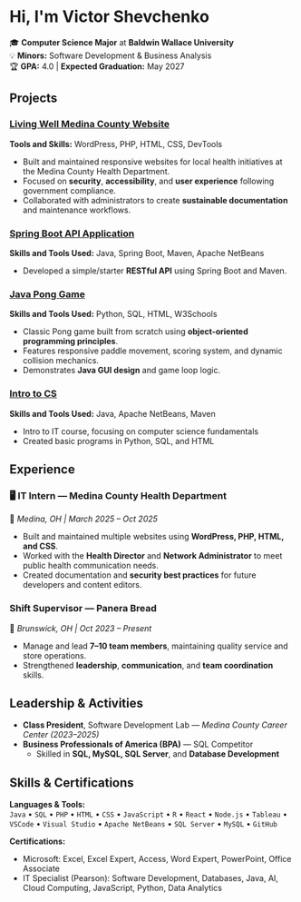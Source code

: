 # Hi, I'm Victor Shevchenko

🎓 **Computer Science Major** at **Baldwin Wallace University**  
💡 **Minors:** Software Development & Business Analysis  
🏆 **GPA:** 4.0 | **Expected Graduation:** May 2027  

## Projects

### [Living Well Medina County Website](https://livingwellmedinacounty.com/)
**Tools and Skills:** WordPress, PHP, HTML, CSS, DevTools  
- Built and maintained responsive websites for local health initiatives at the Medina County Health Department.  
- Focused on **security**, **accessibility**, and **user experience** following government compliance.  
- Collaborated with administrators to create **sustainable documentation** and maintenance workflows.  


###  [Spring Boot API Application](https://github.com/victorshev/FirstSpringProject)
**Skills and Tools Used:** Java, Spring Boot, Maven, Apache NetBeans  
- Developed a  simple/starter **RESTful API** using Spring Boot and Maven.  
  

### [Java Pong Game](#)
**Skills and Tools Used:** Python, SQL, HTML, W3Schools 
- Classic Pong game built from scratch using **object-oriented programming principles**.  
- Features responsive paddle movement, scoring system, and dynamic collision mechanics.  
- Demonstrates **Java GUI design** and game loop logic.

### [Intro to CS](https://github.com/victorshev/VicComputerScience)
**Skills and Tools Used:** Java, Apache NetBeans, Maven  
- Intro to IT course, focusing on computer science fundamentals 
- Created basic programs in Python, SQL, and HTML


## Experience

### 🖥️ **IT Intern — Medina County Health Department**  
📍 *Medina, OH | March 2025 – Oct 2025*  
- Built and maintained multiple websites using **WordPress, PHP, HTML, and CSS**.  
- Worked with the **Health Director** and **Network Administrator** to meet public health communication needs.  
- Created documentation and **security best practices** for future developers and content editors.  

###  **Shift Supervisor — Panera Bread**  
📍 *Brunswick, OH | Oct 2023 – Present*  
- Manage and lead **7–10 team members**, maintaining quality service and store operations.  
- Strengthened **leadership**, **communication**, and **team coordination** skills.  


##  Leadership & Activities

- **Class President**, Software Development Lab — *Medina County Career Center (2023–2025)*  
- **Business Professionals of America (BPA)** — SQL Competitor  
  - Skilled in **SQL, MySQL, SQL Server**, and **Database Development**  


## Skills & Certifications

**Languages & Tools:**  
`Java` • `SQL` • `PHP` • `HTML` • `CSS` • `JavaScript` • `R` • `React` • `Node.js` • `Tableau` • `VSCode` • `Visual Studio` • `Apache NetBeans` • `SQL Server` • `MySQL` • `GitHub`

**Certifications:**  
- Microsoft: Excel, Excel Expert, Access, Word Expert, PowerPoint, Office Associate  
- IT Specialist (Pearson): Software Development, Databases, Java, AI, Cloud Computing, JavaScript, Python, Data Analytics  



